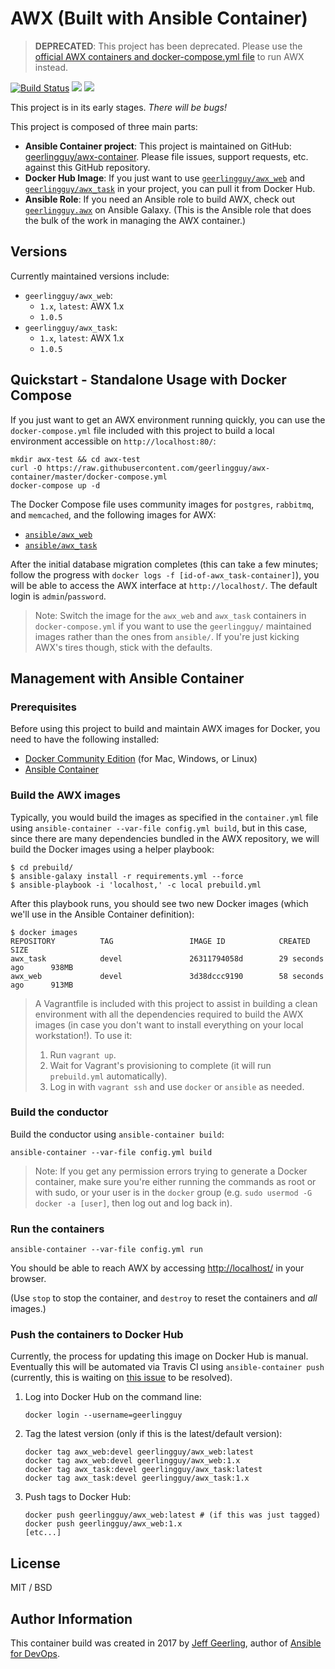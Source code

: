 # AWX (Built with Ansible Container)

> **DEPRECATED**: This project has been deprecated. Please use the [official AWX containers and docker-compose.yml file](https://github.com/ansible/awx/blob/devel/INSTALL.md#docker-compose) to run AWX instead.

[![Build Status](https://travis-ci.org/geerlingguy/awx-container.svg?branch=master)](https://travis-ci.org/geerlingguy/awx-container) [![](https://images.microbadger.com/badges/image/geerlingguy/awx_web.svg)](https://microbadger.com/images/geerlingguy/awx_web "Get your own image badge on microbadger.com") [![](https://images.microbadger.com/badges/image/geerlingguy/awx_task.svg)](https://microbadger.com/images/geerlingguy/awx_task "Get your own image badge on microbadger.com")

This project is in its early stages. _There will be bugs!_

This project is composed of three main parts:

  - **Ansible Container project**: This project is maintained on GitHub: [geerlingguy/awx-container](https://github.com/geerlingguy/awx-container). Please file issues, support requests, etc. against this GitHub repository.
  - **Docker Hub Image**: If you just want to use [`geerlingguy/awx_web`](https://hub.docker.com/r/geerlingguy/awx_web/) and [`geerlingguy/awx_task`](https://hub.docker.com/r/geerlingguy/awx_task/) in your project, you can pull it from Docker Hub.
  - **Ansible Role**: If you need an Ansible role to build AWX, check out [`geerlingguy.awx`](https://galaxy.ansible.com/geerlingguy/awx/) on Ansible Galaxy. (This is the Ansible role that does the bulk of the work in managing the AWX container.)

## Versions

Currently maintained versions include:

  - `geerlingguy/awx_web`:
    - `1.x`, `latest`: AWX 1.x
    - `1.0.5`
  - `geerlingguy/awx_task`:
    - `1.x`, `latest`: AWX 1.x
    - `1.0.5`

## Quickstart - Standalone Usage with Docker Compose

If you just want to get an AWX environment running quickly, you can use the `docker-compose.yml` file included with this project to build a local environment accessible on `http://localhost:80/`:

    mkdir awx-test && cd awx-test
    curl -O https://raw.githubusercontent.com/geerlingguy/awx-container/master/docker-compose.yml
    docker-compose up -d

The Docker Compose file uses community images for `postgres`, `rabbitmq`, and `memcached`, and the following images for AWX:

  - [`ansible/awx_web`](https://hub.docker.com/r/ansible/awx_web/)
  - [`ansible/awx_task`](https://hub.docker.com/r/ansible/awx_task/)

After the initial database migration completes (this can take a few minutes; follow the progress with `docker logs -f [id-of-awx_task-container]`), you will be able to access the AWX interface at `http://localhost/`. The default login is `admin`/`password`.

> Note: Switch the image for the `awx_web` and `awx_task` containers in `docker-compose.yml` if you want to use the `geerlingguy/` maintained images rather than the ones from `ansible/`. If you're just kicking AWX's tires though, stick with the defaults.

## Management with Ansible Container

### Prerequisites

Before using this project to build and maintain AWX images for Docker, you need to have the following installed:

  - [Docker Community Edition](https://docs.docker.com/engine/installation/) (for Mac, Windows, or Linux)
  - [Ansible Container](https://docs.ansible.com/ansible-container/installation.html)

### Build the AWX images

Typically, you would build the images as specified in the `container.yml` file using `ansible-container --var-file config.yml build`, but in this case, since there are many dependencies bundled in the AWX repository, we will build the Docker images using a helper playbook:

    $ cd prebuild/
    $ ansible-galaxy install -r requirements.yml --force
    $ ansible-playbook -i 'localhost,' -c local prebuild.yml

After this playbook runs, you should see two new Docker images (which we'll use in the Ansible Container definition):

    $ docker images
    REPOSITORY          TAG                 IMAGE ID            CREATED             SIZE
    awx_task            devel               26311794058d        29 seconds ago      938MB
    awx_web             devel               3d38dccc9190        58 seconds ago      913MB

> A Vagrantfile is included with this project to assist in building a clean environment with all the dependencies required to build the AWX images (in case you don't want to install everything on your local workstation!). To use it:
> 
>   1. Run `vagrant up`.
>   2. Wait for Vagrant's provisioning to complete (it will run `prebuild.yml` automatically).
>   3. Log in with `vagrant ssh` and use `docker` or `ansible` as needed.

### Build the conductor

Build the conductor using `ansible-container build`:

    ansible-container --var-file config.yml build

> Note: If you get any permission errors trying to generate a Docker container, make sure you're either running the commands as root or with sudo, or your user is in the `docker` group (e.g. `sudo usermod -G docker -a [user]`, then log out and log back in).

### Run the containers

    ansible-container --var-file config.yml run

You should be able to reach AWX by accessing [http://localhost/](http://localhost/) in your browser.

(Use `stop` to stop the container, and `destroy` to reset the containers and _all_ images.)

### Push the containers to Docker Hub

Currently, the process for updating this image on Docker Hub is manual. Eventually this will be automated via Travis CI using `ansible-container push` (currently, this is waiting on [this issue](https://github.com/ansible/ansible-container/issues/630) to be resolved).

  1. Log into Docker Hub on the command line:

         docker login --username=geerlingguy

  1. Tag the latest version (only if this is the latest/default version):

         docker tag awx_web:devel geerlingguy/awx_web:latest
         docker tag awx_web:devel geerlingguy/awx_web:1.x
         docker tag awx_task:devel geerlingguy/awx_task:latest
         docker tag awx_task:devel geerlingguy/awx_task:1.x

  1. Push tags to Docker Hub:

         docker push geerlingguy/awx_web:latest # (if this was just tagged)
         docker push geerlingguy/awx_web:1.x
         [etc...]

## License

MIT / BSD

## Author Information

This container build was created in 2017 by [Jeff Geerling](https://www.jeffgeerling.com/), author of [Ansible for DevOps](https://www.ansiblefordevops.com/).
